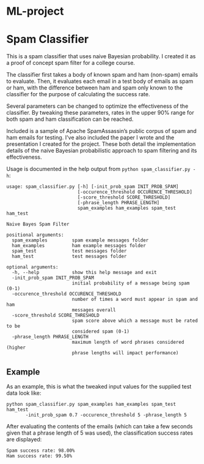 # ML-project

# Spam Classifier

This is a spam classifier that uses naive Bayesian probability. I created it as
a proof of concept spam filter for a college course.

The classifier first takes a body of known spam and ham (non-spam) emails to
evaluate. Then, it evaluates each email in a test body of emails as spam or ham,
with the difference between ham and spam only known to the classifier for the
purpose of calculating the success rate.

Several parameters can be changed to optimize the effectiveness of the
classifier. By tweaking these parameters, rates in the upper 90% range for both
spam and ham classification can be reached.

Included is a sample of Apache SpamAssassin’s public corpus of spam and ham
emails for testing. I've also included the paper I wrote and the presentation I
created for the project. These both detail the implementation details of the
naive Bayesian probabilistic approach to spam filtering and its effectiveness.


Usage is documented in the help output from `python spam_classifier.py -h`:

    usage: spam_classifier.py [-h] [-init_prob_spam INIT_PROB_SPAM]
                              [-occurence_threshold OCCURENCE_THRESHOLD]
                              [-score_threshold SCORE_THRESHOLD]
                              [-phrase_length PHRASE_LENGTH]
                              spam_examples ham_examples spam_test ham_test

    Naive Bayes Spam Filter

    positional arguments:
      spam_examples         spam example messages folder
      ham_examples          ham example messages folder
      spam_test             test messages folder
      ham_test              test messages folder

    optional arguments:
      -h, --help            show this help message and exit
      -init_prob_spam INIT_PROB_SPAM
                            initial probability of a message being spam (0-1)
      -occurence_threshold OCCURENCE_THRESHOLD
                            number of times a word must appear in spam and ham
                            messages overall
      -score_threshold SCORE_THRESHOLD
                            spam score above which a message must be rated to be
                            considered spam (0-1)
      -phrase_length PHRASE_LENGTH
                            maximum length of word phrases considered (higher
                            phrase lengths will impact performance)


## Example

As an example, this is what the tweaked input values for the supplied test data
look like:

    python spam_classifier.py spam_examples ham_examples spam_test ham_test
           -init_prob_spam 0.7 -occurence_threshold 5 -phrase_length 5


After evaluating the contents of the emails (which can take a few seconds given
that a phrase length of 5 was used), the classification success rates are
displayed:

    Spam success rate: 98.00%
    Ham success rate: 99.50%
